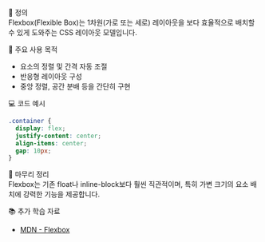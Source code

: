 📘 정의  
Flexbox(Flexible Box)는 1차원(가로 또는 세로) 레이아웃을 보다 효율적으로 배치할 수 있게 도와주는 CSS 레이아웃 모델입니다.

🎯 주요 사용 목적  
- 요소의 정렬 및 간격 자동 조절  
- 반응형 레이아웃 구성  
- 중앙 정렬, 공간 분배 등을 간단히 구현

💻 코드 예시  
```css
.container {
  display: flex;
  justify-content: center;
  align-items: center;
  gap: 10px;
}
```

🧩 마무리 정리  
Flexbox는 기존 float나 inline-block보다 훨씬 직관적이며, 특히 가변 크기의 요소 배치에 강력한 기능을 제공합니다.

📚 추가 학습 자료  
- [MDN - Flexbox](https://developer.mozilla.org/ko/docs/Web/CSS/CSS_flexible_box_layout)
